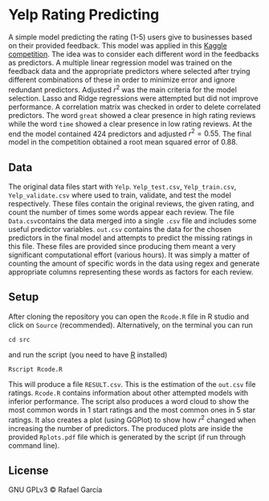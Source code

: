 # Yelp Rating Predicting

A simple model predicting the rating (1-5) users give to businesses based on their provided feedback. This model was applied in this [Kaggle competition][1]. The idea was to consider each different word in the feedbacks as predictors. A multiple linear regression model was trained on the feedback data and the appropriate predictors where selected after trying different combinations of these in order to minimize error and ignore redundant predictors. Adjusted $r^2$ was the main criteria for the model selection. Lasso and Ridge regressions were attempted but did not improve performance. A correlation matrix was checked in order to delete correlated predictors. The word `great` showed a clear presence in high rating reviews while the word `time` showed a clear presence in low rating reviews. At the end the model contained 424 predictors and adjusted $r^2 = 0.55$. The final model in the competition obtained a root mean squared error of $0.88$.

## Data

The original data files start with `Yelp`. `Yelp_test.csv`, `Yelp_train.csv`, `Yelp_validate.csv`
where used to train, validate, and test the model respectively. These files contain the original reviews, the given rating, and count the number of times some words appear each review. The file `Data.csv`contains the data merged into a single `.csv` file and includes some useful predictor variables. `out.csv` contains the data for the chosen predictors in the final model and attempts to predict the missing ratings in this file. These files are provided since producing them meant a very significant computational effort (various hours). It was simply a matter of counting the amount of specific words in the data using regex and generate appropriate columns representing these words as factors for each review.

## Setup

After cloning the repository you can open the `Rcode.R` file in R studio and click on `Source` (recommended). Alternatively, on the terminal you can run

`cd src`

and run the script (you need to have [R][2] installed)

`Rscript Rcode.R`

This will produce a file `RESULT.csv`. This is the estimation of the `out.csv` file ratings. `Rcode.R` contains information about other attempted models with inferior performance. The script also produces a word cloud to show the most common words in 1 start ratings and the most common ones in 5 star ratings. It also creates a plot (using GGPlot) to show how $r^2$ changed when increasing the number of predictors. The produced plots are inside the provided `Rplots.pdf` file which is generated by the script (if run through command line).

## License

GNU GPLv3 © Rafael García

[//]: # (Links)

[1]: https://www.kaggle.com/c/uw-madison-stat333-2018fall (Kaggle link)
[2]: https://www.r-project.org/ (R)
